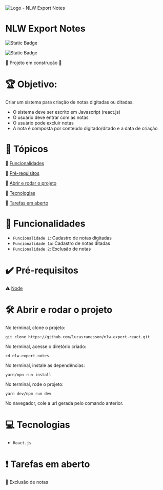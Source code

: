 ![Logo - NLW Export Notes](https://github.com/lucasranesson/nlw-expert-react/assets/20648513/1a5e81de-a038-4e58-b626-520efa9c0203)

<h1> NLW Export Notes </h1>

![Static Badge](https://img.shields.io/badge/NLW%20Export%20Notes-v1.0-purple?color=purple)

![Static Badge](https://img.shields.io/badge/Status-%20Em%20Desenvolvimento-yellow)




:construction: Projeto em construção :construction:




# :trophy: Objetivo: 

Criar um sistema para criação de notas digitadas ou ditadas.

* O sistema deve ser escrito em Javascript (react.js)
* O usuário deve entrar com as notas
* O usuário pode excluir notas
* A nota é composta por conteúdo digitado/ditado e a data de criação




# :memo: Tópicos

:small_blue_diamond: [Funcionalidades](#Funcionalidades)

:small_blue_diamond: [Pré-requisitos](#Pré-requisitos)

:small_blue_diamond: [Abrir e rodar o projeto](#Abrir-e-rodar-o-projeto)

:small_blue_diamond: [Tecnologias](#Tecnologias)

:small_blue_diamond: [Tarefas em aberto](#Tarefas-em-aberto)




# :hammer: Funcionalidades 

- `Funcionalidade 1`: Cadastro de notas digitadas
- `Funcionalidade 1a`: Cadastro de notas ditadas
- `Funcionalidade 2`: Exclusão de notas




# :heavy_check_mark: Pré-requisitos 

:warning: [Node](https://nodejs.org/en/download/)




# 🛠️ Abrir e rodar o projeto 

No terminal, clone o projeto: 
```
git clone https://github.com/lucasranesson/nlw-expert-react.git
```
No terminal, acesse o diretório criado: 
```
cd nlw-export-notes
```
No terminal, instale as dependências: 
```
yarn/npn run install
```
No terminal, rode o projeto: 
```
yarn dev/npm run dev
```
No navegador, cole a url gerada pelo comando anterior.




# :computer: Tecnologias 

- ``React.js``




# :heavy_exclamation_mark: Tarefas em aberto 

:memo: Exclusão de notas 

